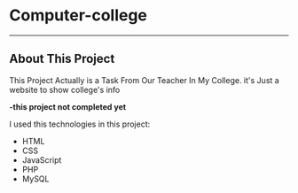 # Computer-college

---

## About This Project

This Project Actually is a Task From Our Teacher In My College.
it's Just a website to show college's info

**-this project not completed yet**

I used this technologies in this project:

- HTML
- CSS
- JavaScript
- PHP
- MySQL
